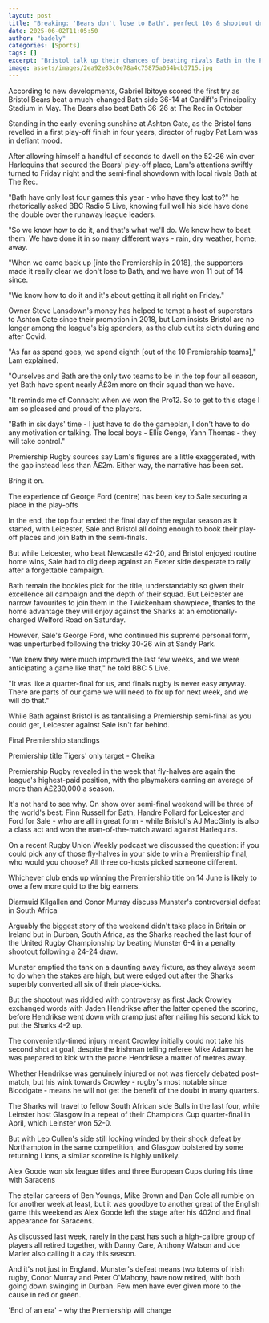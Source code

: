 ```yaml
---
layout: post
title: "Breaking: 'Bears don't lose to Bath', perfect 10s & shootout drama"
date: 2025-06-02T11:05:50
author: "badely"
categories: [Sports]
tags: []
excerpt: "Bristol talk up their chances of beating rivals Bath in the Premiership semi-finals, Leicester and Sale into last four, plus penalty shootout drama in"
image: assets/images/2ea92e83c0e78a4c75875a054bcb3715.jpg
---
```


According to new developments, Gabriel Ibitoye scored the first try as Bristol Bears beat a much-changed Bath side 36-14 at Cardiff's Principality Stadium in May. The Bears also beat Bath 36-26 at The Rec in October

Standing in the early-evening sunshine at Ashton Gate, as the Bristol fans revelled in a first play-off finish in four years, director of rugby Pat Lam was in defiant mood.

After allowing himself a handful of seconds to dwell on the 52-26 win over Harlequins that secured the Bears' play-off place, Lam's attentions swiftly turned to Friday night and the semi-final showdown with local rivals Bath at The Rec.

"Bath have only lost four games this year - who have they lost to?" he rhetorically asked BBC Radio 5 Live, knowing full well his side have done the double over the runaway league leaders.

"So we know how to do it, and that's what we'll do. We know how to beat them. We have done it in so many different ways - rain, dry weather, home, away.

"When we came back up [into the Premiership in 2018], the supporters made it really clear we don't lose to Bath, and we have won 11 out of 14 since.

"We know how to do it and it's about getting it all right on Friday."

Owner Steve Lansdown's money has helped to tempt a host of superstars to Ashton Gate since their promotion in 2018, but Lam insists Bristol are no longer among the league's big spenders, as the club cut its cloth during and after Covid.

"As far as spend goes, we spend eighth [out of the 10 Premiership teams]," Lam explained.

"Ourselves and Bath are the only two teams to be in the top four all season, yet Bath have spent nearly Â£3m more on their squad than we have.

"It reminds me of Connacht when we won the Pro12. So to get to this stage I am so pleased and proud of the players.

"Bath in six days' time - I just have to do the gameplan, I don't have to do any motivation or talking. The local boys - Ellis Genge, Yann Thomas - they will take control."

Premiership Rugby sources say Lam's figures are a little exaggerated, with the gap instead less than Â£2m. Either way, the narrative has been set. 

Bring it on.

The experience of George Ford (centre) has been key to Sale securing a place in the play-offs

In the end, the top four ended the final day of the regular season as it started, with Leicester, Sale and Bristol all doing enough to book their play-off places and join Bath in the semi-finals.

But while Leicester, who beat Newcastle 42-20, and Bristol enjoyed routine home wins, Sale had to dig deep against an Exeter side desperate to rally after a forgettable campaign.

Bath remain the bookies pick for the title, understandably so given their excellence all campaign and the depth of their squad. But Leicester are narrow favourites to join them in the Twickenham showpiece, thanks to the home advantage they will enjoy against the Sharks at an emotionally-charged Welford Road on Saturday.

However, Sale's George Ford, who continued his supreme personal form, was unperturbed following the tricky 30-26 win at Sandy Park.

"We knew they were much improved the last few weeks, and we were anticipating a game like that," he told BBC 5 Live.

"It was like a quarter-final for us, and finals rugby is never easy anyway. There are parts of our game we will need to fix up for next week, and we will do that."

While Bath against Bristol is as tantalising a Premiership semi-final as you could get, Leicester against Sale isn't far behind.

Final Premiership standings

Premiership title Tigers' only target - Cheika

Premiership Rugby revealed in the week that fly-halves are again the league's highest-paid position, with the playmakers earning an average of more than Â£230,000 a season.

It's not hard to see why. On show over semi-final weekend will be three of the world's best: Finn Russell for Bath, Handre Pollard for Leicester and Ford for Sale - who are all in great form - while Bristol's AJ MacGinty is also a class act and won the man-of-the-match award against Harlequins.

On a recent Rugby Union Weekly podcast we discussed the question: if you could pick any of those fly-halves in your side to win a Premiership final, who would you choose? All three co-hosts picked someone different.

Whichever club ends up winning the Premiership title on 14 June is likely to owe a few more quid to the big earners.

Diarmuid Kilgallen and Conor Murray discuss Munster's controversial defeat in South Africa

Arguably the biggest story of the weekend didn't take place in Britain or Ireland but in Durban, South Africa, as the Sharks reached the last four of the United Rugby Championship by beating Munster 6-4 in a penalty shootout following a 24-24 draw.

Munster emptied the tank on a daunting away fixture, as they always seem to do when the stakes are high, but were edged out after the Sharks superbly converted all six of their place-kicks.

But the shootout was riddled with controversy as first Jack Crowley exchanged words with Jaden Hendrikse after the latter opened the scoring, before Hendrikse went down with cramp just after nailing his second kick to put the Sharks 4-2 up.

The conveniently-timed injury meant Crowley initially could not take his second shot at goal, despite the Irishman telling referee Mike Adamson he was prepared to kick with the prone Hendrikse a matter of metres away.

Whether Hendrikse was genuinely injured or not was fiercely debated post-match, but his wink towards Crowley - rugby's most notable since Bloodgate - means he will not get the benefit of the doubt in many quarters.

The Sharks will travel to fellow South African side Bulls in the last four, while Leinster host Glasgow in a repeat of their Champions Cup quarter-final in April, which Leinster won 52-0.

But with Leo Cullen's side still looking winded by their shock defeat by Northampton in the same competition, and Glasgow bolstered by some returning Lions, a similar scoreline is highly unlikely.

Alex Goode won six league titles and three European Cups during his time with Saracens

The stellar careers of Ben Youngs, Mike Brown and Dan Cole all rumble on for another week at least, but it was goodbye to another great of the English game this weekend as Alex Goode left the stage after his 402nd and final appearance for Saracens.

As discussed last week, rarely in the past has such a high-calibre group of players all retired together, with Danny Care, Anthony Watson and Joe Marler also calling it a day this season.

And it's not just in England. Munster's defeat means two totems of Irish rugby, Conor Murray and Peter O'Mahony, have now retired, with both going down swinging in Durban. Few men have ever given more to the cause in red or green.

'End of an era' - why the Premiership will change

